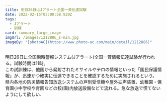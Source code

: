 ```yaml
---
title: 明日26日はJアラート全国一斉伝達試験
date: 2022-02-15T03:00:58.920Z
tags:
  - Jアラート
  - 訓練
card: summary_large_image
imgUrl: /images/1212886_s-min.jpg
imageBy: "[photoAC](https://www.photo-ac.com/main/detail/1212886)"
---
```

明日26日に全国瞬時警報システム(Jアラート)全国一斉情報伝達試験が行われる。試験時間は11時。  
この試訓練は、他国から発射されたミサイルやテロの情報といった「国民保護情報」が、迅速かつ確実に伝達できることを確認するために実施されるという。  
県内各地の防災情報告知放送システムの戸別受信機や屋外拡声装置、幼稚園・保育園小中学校や育園などの校(園)内放送設備などで流れる。急な放送で慌てないようにして欲しい.
